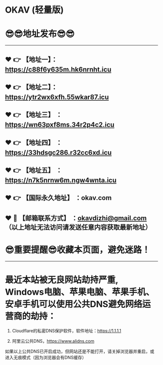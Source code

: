 # OKAV (轻量版)
:sunglasses::sunglasses:地址发布:sunglasses::sunglasses:
==

------
:heart: :point_right: 【地址一】：https://c88f6y635m.hk6nrnht.icu
------
:heart: :point_right: 【地址二】：https://ytr2wx6xfh.55wkar87.icu
------
:heart: :point_right: 【地址三】 ：https://wn63pxf8ms.34r2p4c2.icu
-----
:heart: :point_right: 【地址四】 ：https://33hdsgc286.r32cc6xd.icu
------
:heart: :point_right: 【地址五】 ：https://n7k5nrnw6m.ngw4wnta.icu
------
:heart: :point_right: 【国际永久地址】 ：okav.com
------------
:heart: :e-mail: 【邮箱联系方式】 ：okavdizhi@gmail.com （以上地址无法访问请发送任意内容获取最新地址）
------
:sunglasses:重要提醒:sunglasses:收藏本页面，避免迷路！
==
------
最近本站被无良网站劫持严重, Windows电脑、苹果电脑、苹果手机、安卓手机可以使用公共DNS避免网络运营商的劫持：
==

1. Cloudflare的私密DNS保护软件，软件地址：https://1.1.1.1

2. 阿里云公共DNS，https://www.alidns.com

如果以上公共DNS已开启成功，但网站还是不能打开，请关掉浏览器并重启，或进入无痕模式（因为浏览器会有DNS缓存）
